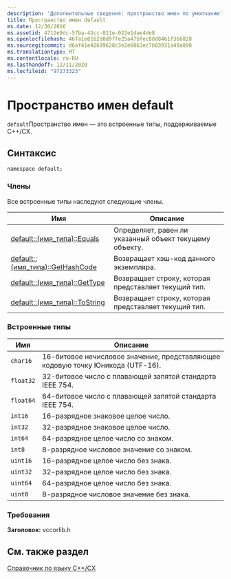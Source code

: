 ```yaml
---
description: 'Дополнительные сведения: пространство имен по умолчанию'
title: Пространство имен default
ms.date: 12/30/2016
ms.assetid: 4712e9dc-57ba-43cc-811e-022e1dae4de8
ms.openlocfilehash: 46fa1e6162d0d9ffe25a47bfec88d8461f366828
ms.sourcegitcommit: d6af41e42699628c3e2e6063ec7b03931a49a098
ms.translationtype: MT
ms.contentlocale: ru-RU
ms.lasthandoff: 12/11/2020
ms.locfileid: "97273323"
---
```

# <a name="default-namespace"></a>Пространство имен default

`default`Пространство имен — это встроенные типы, поддерживаемые C++/CX.

## <a name="syntax"></a>Синтаксис

```
namespace default;
```

### <a name="members"></a>Члены

Все встроенные типы наследуют следующие члены.

| Имя | Описание |
|--|--|
| [default::(имя_типа)::Equals](../cppcx/default-type-name-equals-method.md) | Определяет, равен ли указанный объект текущему объекту. |
| [default::(имя_типа)::GetHashCode](../cppcx/default-type-name-gethashcode-method.md) | Возвращает хэш-код данного экземпляра. |
| [default::(имя_типа)::GetType](../cppcx/default-type-name-gettype-method.md) | Возвращает строку, которая представляет текущий тип. |
| [default::(имя_типа)::ToString](../cppcx/default-type-name-tostring-method.md) | Возвращает строку, которая представляет текущий тип. |

### <a name="built-in-types"></a>Встроенные типы

|Имя|Описание|
|----------|-----------------|
|`char16`|16-битовое нечисловое значение, представляющее кодовую точку Юникода (UTF-16).|
|`float32`|32-битовое число с плавающей запятой стандарта IEEE 754.|
|`float64`|64-битовое число с плавающей запятой стандарта IEEE 754.|
|`int16`|16-разрядное знаковое целое число.|
|`int32`|32-разрядное знаковое целое число.|
|`int64`|64-разрядное целое число со знаком.|
|`int8`|8-разрядное числовое значение со знаком.|
|`uint16`|16-разрядное целое число без знака.|
|`uint32`|32-разрядное целое число без знака.|
|`uint64`|64-разрядное целое число без знака.|
|`uint8`|8-разрядное числовое значение без знака.|

### <a name="requirements"></a>Требования

**Заголовок:** vccorlib.h

## <a name="see-also"></a>См. также раздел

[Справочник по языку C++/CX](../cppcx/visual-c-language-reference-c-cx.md)
